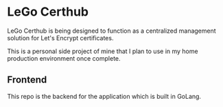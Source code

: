 # LeGo Certhub
LeGo Certhub is being designed to function as a centralized management
solution for Let's Encrypt certificates.

This is a personal side project of mine that I plan to use in my home
production environment once complete.

## Frontend
This repo is the backend for the application which is built in GoLang.

